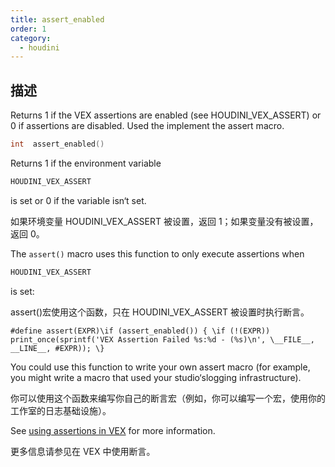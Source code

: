 ```yaml
---
title: assert_enabled
order: 1
category:
  - houdini
---
```

    
## 描述

Returns 1 if the VEX assertions are enabled (see HOUDINI_VEX_ASSERT) or 0 if
assertions are disabled. Used the implement the assert macro.

```c
int  assert_enabled()
```

Returns 1 if the environment variable

```c
HOUDINI_VEX_ASSERT
```

is set or 0 if the
variable isn‘t set.

如果环境变量 HOUDINI_VEX_ASSERT 被设置，返回 1；如果变量没有被设置，返回 0。

The `assert()` macro uses this function to only execute assertions when

```c
HOUDINI_VEX_ASSERT
```

is set:

assert()宏使用这个函数，只在 HOUDINI_VEX_ASSERT 被设置时执行断言。

    #define assert(EXPR)\if (assert_enabled()) { \if (!(EXPR)) print_once(sprintf('VEX Assertion Failed %s:%d - (%s)\n', \__FILE__, __LINE__, #EXPR)); \}

You could use this function to write your own assert macro (for example, you
might write a macro that used your studio‘slogging infrastructure).

你可以使用这个函数来编写你自己的断言宏（例如，你可以编写一个宏，使用你的工作室的日志基础设施）。

See [using assertions in VEX](../assertions.html "You can use the assert()
macro to print information while you are debugging VEX code.") for more
information.

更多信息请参见在 VEX 中使用断言。
